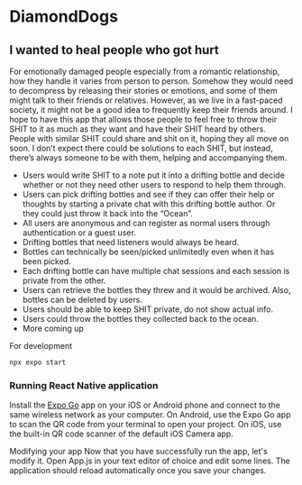 # DiamondDogs
## I wanted to heal people who got hurt

For emotionally damaged people especially from a romantic relationship, how they handle it varies from person to person. Somehow they would need to decompress by releasing their stories or emotions, and some of them might talk to their friends or relatives. However, as we live in a fast-paced society, it might not be a good idea to frequently keep their friends around. I hope to have this app that allows those people to feel free to throw their SHIT to it as much as they want and have their SHIT heard by others. People with similar SHIT could share and shit on it, hoping they all move on soon. I don’t expect there could be solutions to each SHIT, but instead, there’s always someone to be with them, helping and accompanying them. 

- Users would write SHIT to a note put it into a drifting bottle and decide whether or not they need other users to respond to help them through.
- Users can pick drifting bottles and see if they can offer their help or thoughts by starting a private chat with this drifting bottle author. Or they could just throw it back into the “Ocean”.
- All users are anonymous and can register as normal users through authentication or a guest user.
- Drifting bottles that need listeners would always be heard.
- Bottles can technically be seen/picked unlimitedly even when it has been picked.
- Each drifting bottle can have multiple chat sessions and each session is private from the other.
- Users can retrieve the bottles they threw and it would be archived. Also, bottles can be deleted by users.
- Users should be able to keep SHIT private, do not show actual info.
- Users could throw the bottles they collected back to the ocean.
- More coming up

For development

```sh
npx expo start
```

### Running React Native application
Install the [Expo Go](https://expo.dev/client) app on your iOS or Android phone and connect to the same wireless network as your computer. On Android, use the Expo Go app to scan the QR code from your terminal to open your project. On iOS, use the built-in QR code scanner of the default iOS Camera app.

Modifying your app
Now that you have successfully run the app, let's modify it. Open App.js in your text editor of choice and edit some lines. The application should reload automatically once you save your changes.


